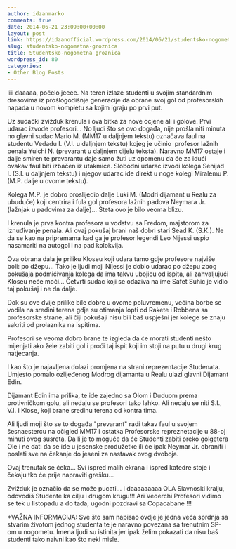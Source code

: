 ```yaml
---
author: idzanmarko
comments: true
date: 2014-06-21 23:09:00+00:00
layout: post
link: https://idzanofficial.wordpress.com/2014/06/21/studentsko-nogometna-groznica/
slug: studentsko-nogometna-groznica
title: Studentsko-nogometna groznica
wordpress_id: 80
categories:
- Other Blog Posts
---
```


Iiii daaaaa, počelo jeeee. Na teren izlaze studenti u svojim standardnim dresovima iz prošlogodišnje generacije da obrane svoj gol od profesorskih napada u novom kompletu sa kojim igraju po prvi put.


Uz sudački zvižduk krenula i ova bitka za nove ocjene ali i golove. Prvi udarac izvode profesori... No ljudi što se ovo događa, nije prošla niti minuta no glavni sudac Mario M. (MM17 u daljnjem tekstu) označava faul na studentu Vedadu I. (V.I. u daljnjem tekstu) kojeg je učinio  profesor lažnih penala Yuichi N. (prevarant u daljnjem dijelu teksta). Naravno MM17 ostaje i dalje smiren te prevarantu daje samo žuti uz opomenu da će za idući ovakav faul biti izbačen iz utakmice. Slobodni udarac izvodi kolega Senijad I. (S.I. u daljnjem tekstu) i njegov udarac ide direkt u noge kolegi Miralemu P. (M.P. dalje u ovome tekstu).

Kolega M.P. je dobro proslijedio dalje Luki M. (Modri dijamant u Realu za ubuduće) koji centrira i fula gol profesora lažnih padova Neymara Jr. (lažnjak u padovima za dalje)... Šteta ovo je bilo veoma blizu.

I krenula je prva kontra profesora u vodstvu sa Fredom, majstorom za iznuđivanje penala. Ali ovaj pokušaj brani naš dobri stari Sead K. (S.K.). Ne da se kao na pripremama kad ga je profesor legendi Leo Nijessi uspio nasamariti na autogol i na pad kolokvija.

Ova obrana dala je priliku Kloseu koji udara tamo gdje profesore najviše boli: po džepu... Tako je ljudi moji Nijessi je dobio udarac po džepu zbog pokušaja podmićivanja kolega da ima takvu ubojicu od ispita, ali zahvaljujući Kloseu neće moći... Četvrti sudac koji se odaziva na ime Safet Suhic je vidio taj pokušaj i ne da dalje.

Dok su ove dvije prilike bile dobre u ovome poluvremenu, većina borbe se vodila na sredini terena gdje su otimanja lopti od Rakete i Robbena sa profesorske strane, ali čiji pokušaji nisu bili baš uspješni jer kolege se znaju sakriti od prolaznika na ispitima.

Profesori se veoma dobro brane te izgleda da će morati studenti nešto mijenjati ako žele zabiti gol i proći taj ispit koji im stoji na putu u drugi krug natjecanja.

I kao što je najavljena dolazi promjena na strani reprezentacije Studenata. Umjesto pomalo ozlijeđenog Modrog dijamanta u Realu ulazi glavni Dijamant Edin.

Dijamant Edin ima prilika, te ide zajedno sa Olom i Duduom prema protivničkom golu, ali nedaju se profesori tako lahko. Ali nedaju se niti S.I., V.I. i Klose, koji brane sredinu terena od kontra tima.

Ali ljudi moji što se to događa "prevarant" radi takav faul u svojem šesnaestercu na očigled MM17 i ostatka Profesorske repreznetacije u 88-oj minuti ovog susreta. Da li je to moguće da će Studenti zabiti preko golgetera Ole i ne dati da se ide u jesenske produžetke ili će ipak Neymar Jr. obraniti i poslati sve na čekanje do jeseni za nastavak ovog dvoboja.

Ovaj trenutak se čeka... Svi ispred malih ekrana i ispred katedre stoje i čekaju tko će prije napraviti grešku...

Zvižduk je označio da se može pucati... I daaaaaaaaa OLA Slavnoski kralju, odovodiš Studente ka cilju i drugom krugu!!! Ari Vederchi Profesori vidimo se tek u listopadu a do tada, ugodni pozdravi sa Copacabane !!!

*VAŽNA INFORMACIJA: Sve što sam napisao ovdje je jedna veća sprdnja sa stvarim životom jednog studenta te je naravno povezana sa trenutnim SP-om u nogometu. Imena ljudi su istinita jer ipak želim pokazati da nisu baš studenti tako naivni kao što neki misle.
